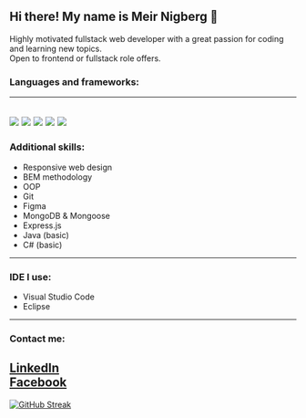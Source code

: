 ## Hi there! My name is Meir Nigberg 👋

Highly motivated fullstack web developer with a great passion for coding and learning new topics.  
Open to frontend or fullstack role offers.

### Languages and frameworks:
---
![](https://cdn.iconscout.com/icon/free/png-256/html5-2038876-1720089.png?f=avif&w=80)
![](https://cdn.iconscout.com/icon/free/png-256/css3-2038878-1720091.png?f=avif&w=80)
![](https://cdn.iconscout.com/icon/free/png-256/javascript-2038874-1720087.png?f=avif&w=80)
![](https://cdn.iconscout.com/icon/free/png-256/node-js-1-1174935.png?f=avif&w=80)
![](https://cdn3d.iconscout.com/3d/free/thumb/react-5645899-4695757.png?f=avif&w=100)
---
### Additional skills:
- Responsive web design
- BEM methodology
- OOP
- Git
- Figma
- MongoDB & Mongoose
- Express.js
- Java (basic)
- C# (basic)
---
### IDE I use:
- Visual Studio Code
- Eclipse
---
### Contact me:
**[LinkedIn](https://www.linkedin.com/in/nigberg)**  
**[Facebook](https://www.facebook.com/nigberg)**
---
[![GitHub Streak](https://streak-stats.demolab.com/?user=nigberg&theme=dark)](https://git.io/streak-stats)

<!--
**nigberg/nigberg** is a ✨ _special_ ✨ repository because its `README.md` (this file) appears on your GitHub profile.

Here are some ideas to get you started:

- 🔭 I’m currently working on ...
- 🌱 I’m currently learning ...
- 👯 I’m looking to collaborate on ...
- 🤔 I’m looking for help with ...
- 💬 Ask me about ...
- 📫 How to reach me: ...
- 😄 Pronouns: ...
- ⚡ Fun fact: ...
-->
